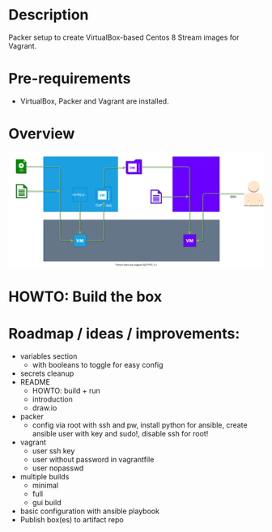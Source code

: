 # Description
Packer setup to create VirtualBox-based Centos 8 Stream images for Vagrant.

# Pre-requirements
- VirtualBox, Packer and Vagrant are installed.

# Overview
![overview_diagram](README.images/overview_diagram.drawio.svg)


# HOWTO: Build the box

# Roadmap / ideas / improvements:
- variables section
  - with booleans to toggle for easy config
- secrets cleanup
- README
  - HOWTO: build + run
  - introduction
  - draw.io
- packer
  - config via root with ssh and pw, install python for ansible, create ansible user with key and sudo!, disable ssh for root!
- vagrant 
  - user ssh key
  - user without password in vagrantfile
  - user nopasswd
- multiple builds
  - minimal 
  - full
  - gui build
- basic configuration with ansible playbook
- Publish box(es) to artifact repo


